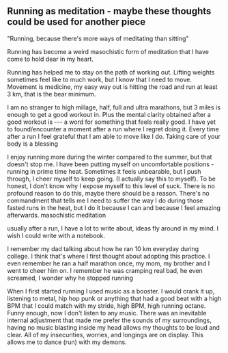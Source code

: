 ## Running as meditation - maybe these thoughts could be used for another piece

"Running, because there's more ways of meditating than sitting"

Running has become a weird masochistic form of meditation that I have come to hold dear in my heart. 

Running has helped me to stay on the path of working out. Lifting weights sometimes feel like to much work, but I know that I need to move. Movement is medicine, my easy way out is hitting the road and run at least 3 km, that is the bear minimum. 

I am no stranger to high millage, half, full and ultra marathons, but 3 miles is enough to get a good workout in. Plus the mental clarity obtained after a good workout is --- a word for something that feels really good. I have yet to found/encounter a moment after a run where I regret doing it. Every time after a run I feel grateful that I am able to move like I do. Taking care of your body is a blessing

I enjoy running more during the winter compared to the summer, but that doesn't stop me. I have been putting myself on uncomfortable positions - running in prime time heat. Sometimes it feels unbearable, but I push through, I cheer myself to keep going. (I actually say this to myself). To be honest, I don't know why I expose myself to this level of suck. There is no profound reason to do this, maybe there should be a reason. There's no commandment that tells me I need to suffer the way I do during those fasted runs in the heat, but I do it because I can and because I feel amazing afterwards. masochistic meditation

usually after a run, I have a lot to write about, ideas fly around in my mind. I wish I could write with a notebook. 

I remember my dad talking about how he ran 10 km everyday during college. I think that's where I first thought about adopting this practice. I even remember he ran a half marathon once, my mom, my brother and I went to cheer him on. I remember he was cramping real bad, he even screamed, I wonder why he stopped running

When I first started running I used music as a booster. I would crank it up, listening to metal, hip hop punk or anything that had a good beat with a high BPM that I could match with my stride, high BPM, high running octane. Funny enough, now I don't listen to any music. There was an inevitable internal adjustment that made me prefer the sounds of my surroundings, having no music blasting inside my head allows my thoughts to be loud and clear. All of my insecurities, worries, and longings are on display. This allows me to dance (run) with my demons.